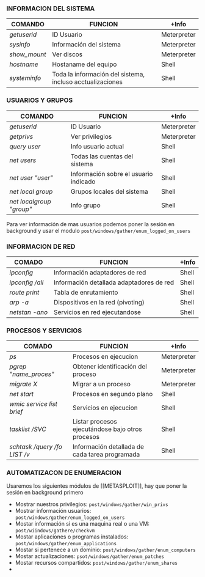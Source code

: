 ### INFORMACION DEL SISTEMA

| COMANDO      | FUNCION                                                   | +Info       |
| ------------ | --------------------------------------------------------- | ----------- |
| *getuserid*  | ID Usuario                                                | Meterpreter |
| *sysinfo*    | Información del sistema                                   | Meterpreter |
| *show_mount* | Ver discos                                                | Meterpreter |
| *hostname*   | Hostaname del equipo                                      | Shell       |
| *systeminfo* | Toda la información del sistema, incluso acctualizaciones | Shell       |

### USUARIOS Y GRUPOS
| COMANDO                  | FUNCION                               | +Info       |
| ------------------------ | ------------------------------------- | ----------- |
| *getuserid*              | ID Usuario                            | Meterpreter |
| *getprivs*               | Ver privilegios                       | Meterpreter |
| *query user*             | Info usuario actual                   | Shell       |
| *net users*              | Todas las cuentas del sistema         | Shell       |
| *net user  "user"*       | Información sobre el usuario indicado | Shell       |
| *net local group*        | Grupos locales del sistema            | Shell       |
| *net localgroup "group"* | Info grupo                            | Shell       |
Para ver información de mas usuarios podemos poner la sesión en background y usar el modulo `post/windows/gather/enum_logged_on_users`


### INFORMACION DE RED


| COMADO          | FUNCION                                  | +Info |
| --------------- | ---------------------------------------- | ----- |
| *ipconfig*      | Información adaptadores de red           | Shell |
| *ipconfig /all* | Información detallada adaptadores de red | Shell |
| *route print*   | Tabla de enrutamiento                    | Shell |
| *arp -a*        | Dispositivos en la red (pivoting)        | Shell |
| *netstan -ano*  | Servicios en red ejecutandose            | Shell |


### PROCESOS Y SERVICIOS

| COMADO                       | FUNCION                                          | +Info       |
| ---------------------------- | ------------------------------------------------ | ----------- |
| *ps*                         | Procesos en ejecucion                            | Meterpreter |
| *pgrep "name_proces"*        | Obtener identificación del proceso               | Meterpreter |
| *migrate X*                  | Migrar a un proceso                              | Meterpreter |
| *net start*                  | Procesos en segundo plano                        | Shell       |
| *wmic service list brief*    | Servicios en ejecucion                           | Shell       |
| *tasklist /SVC*              | Listar procesos ejecutándose bajo otros procesos | Shell       |
| *schtask /query /fo LIST /v* | Información detallada de cada tarea programada   | Shell       |


### AUTOMATIZACON DE ENUMERACION

Usaremos los siguientes módulos de [[METASPLOIT]], hay que poner la sesión en background primero
-  Mostrar nuestros privilegios: `post/windows/gather/win_privs`
-  Mostrar información usuarios: `post/windows/gather/enum_logged_on_users`
-  Mostar información si es una maquina real o una VM: `post/wiindows/gathere/checkvm`
-  Mostar aplicaciones o programas instalados: `post/windows/gather/enum_applications`
-  Mostar si pertenece a un dominio: `post/windows/gather/enum_computers`
-  Mostar actualizaciones: `psot/windows/gather/enum_patches`
-  Mostar recursos compartidos: `post/windows/gather/enum_shares`
-  



